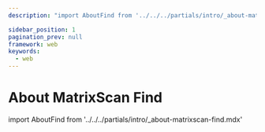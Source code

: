 ```yaml
---
description: "import AboutFind from '../../../partials/intro/_about-matrixscan-find.mdx'                                                                                                "

sidebar_position: 1
pagination_prev: null
framework: web
keywords:
  - web
---
```


# About MatrixScan Find

import AboutFind from '../../../partials/intro/_about-matrixscan-find.mdx'

<AboutFind />

